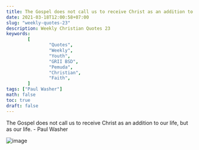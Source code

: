 ```yaml
---
title: The Gospel does not call us to receive Christ as an addition to our life, but as our life.
date: 2021-03-18T12:00:58+07:00
slug: "weekly-quotes-23"
description: Weekly Christian Quotes 23
keywords:
        [
                "Quotes",
                "Weekly",
                "Youth",
                "GRII BSD",
                "Pemuda",
                "Christian",
                "Faith",
        ]
tags: ["Paul Washer"]
math: false
toc: true
draft: false
---
```


The Gospel does not call us to receive Christ as an addition to our life, but as our life. - Paul Washer

![image](/images/quotes/20210318.jpeg)
